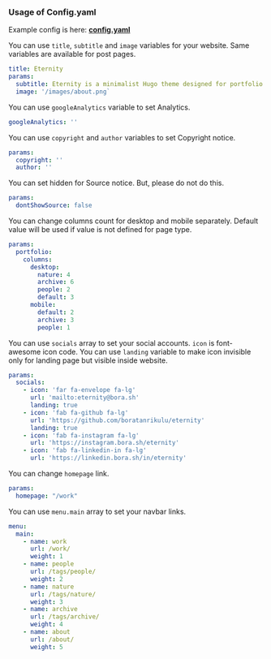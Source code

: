 ### Usage of Config.yaml

Example config is here: [**config.yaml**](/config.example.yaml)

You can use `title`, `subtitle` and `image` variables for your website. Same variables are available for post pages.
```yaml
title: Eternity
params:
  subtitle: Eternity is a minimalist Hugo theme designed for portfolio sites with a fresh feel.
  image: '/images/about.png`
```

You can use `googleAnalytics` variable to set Analytics.
```yaml
googleAnalytics: ''
```

You can use `copyright` and `author` variables to set Copyright notice.
```yaml
params:
  copyright: ''
  author: ''
```

You can set hidden for Source notice. But, please do not do this.
```yaml
params:
  dontShowSource: false
```

You can change columns count for desktop and mobile separately. Default value will be used if value is not defined for page type.
```yaml
params:
  portfolio:
    columns:
      desktop:
        nature: 4
        archive: 6
        people: 2
        default: 3
      mobile:
        default: 2
        archive: 3
        people: 1
```

You can use `socials` array to set your social accounts. `icon` is font-awesome icon code. You can use `landing` variable to make icon invisible only for landing page but visible inside website.
```yaml
params:
  socials:
    - icon: 'far fa-envelope fa-lg'
      url: 'mailto:eternity@bora.sh'
      landing: true
    - icon: 'fab fa-github fa-lg'
      url: 'https://github.com/boratanrikulu/eternity'
      landing: true
    - icon: 'fab fa-instagram fa-lg'
      url: 'https://instagram.bora.sh/eternity'
    - icon: 'fab fa-linkedin-in fa-lg'
      url: 'https://linkedin.bora.sh/in/eternity'
```

You can change `homepage` link.
```yaml
params:
  homepage: "/work"
```

You can use `menu.main` array to set your navbar links.
```yaml
menu:
  main:
    - name: work
      url: /work/
      weight: 1
    - name: people
      url: /tags/people/
      weight: 2
    - name: nature
      url: /tags/nature/
      weight: 3
    - name: archive
      url: /tags/archive/
      weight: 4
    - name: about
      url: /about/
      weight: 5
```
